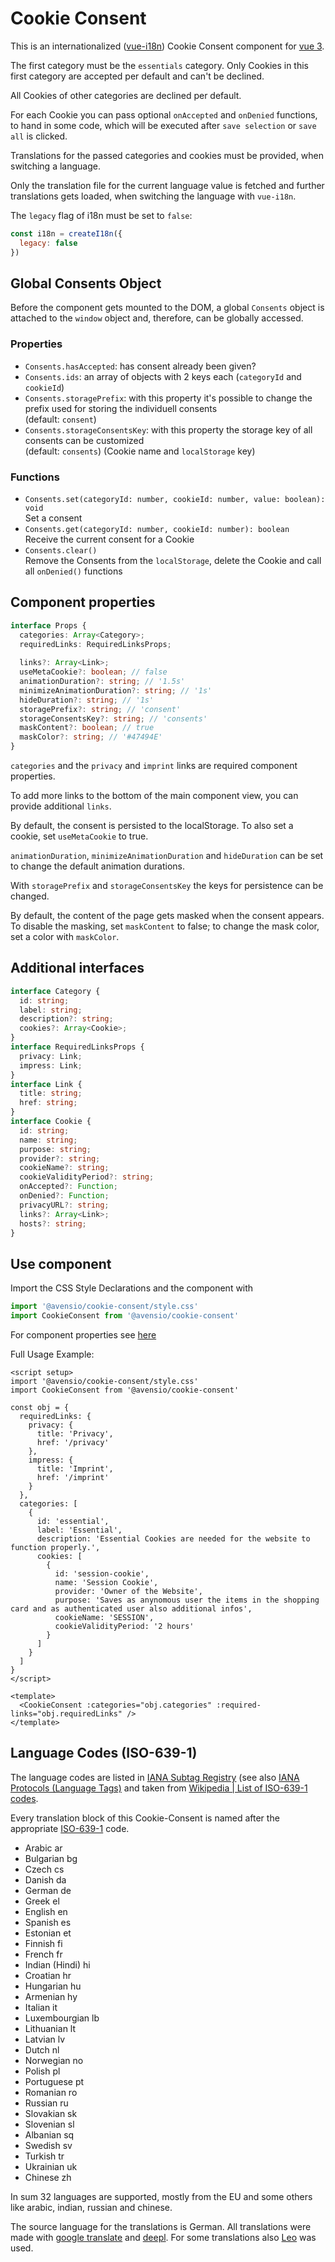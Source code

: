 # Cookie Consent
This is an internationalized ([vue-i18n](https://vue-i18n.intlify.dev/)) Cookie Consent component for [vue 3](https://vuejs.org/).

The first category must be the `essentials` category. Only Cookies in this first category are accepted per default and can't be declined.

All Cookies of other categories are declined per default.

For each Cookie you can pass optional `onAccepted` and `onDenied` functions, to hand in some code, which will be executed after `save selection` or `save all` is clicked.

Translations for the passed categories and cookies must be provided, when switching a language.

Only the translation file for the current language value is fetched and further translations gets loaded, when switching the language with `vue-i18n`.

The `legacy` flag of i18n must be set to `false`:
```javascript
const i18n = createI18n({
  legacy: false
})
```

## Global Consents Object
Before the component gets mounted to the DOM, a global `Consents` object is attached to the `window` object and, therefore, can be globally accessed.

### Properties
* `Consents.hasAccepted`: has consent already been given?
* `Consents.ids`: an array of objects with 2 keys each (`categoryId` and `cookieId`)
* `Consents.storagePrefix`: with this property it's possible to change the prefix used for storing the individuell consents  
(default: `consent`) 
* `Consents.storageConsentsKey`: with this property the storage key of all consents can be customized  
(default: `consents`) (Cookie name and `localStorage` key)

### Functions
* `Consents.set(categoryId: number, cookieId: number, value: boolean): void`    
Set a consent
* `Consents.get(categoryId: number, cookieId: number): boolean`  
Receive the current consent for a Cookie
* `Consents.clear()`   
Remove the Consents from the `localStorage`, delete the Cookie and call all `onDenied()` functions
## Component properties
```typescript
interface Props {
  categories: Array<Category>;
  requiredLinks: RequiredLinksProps;
    
  links?: Array<Link>;
  useMetaCookie?: boolean; // false
  animationDuration?: string; // '1.5s'
  minimizeAnimationDuration?: string; // '1s'
  hideDuration?: string; // '1s'
  storagePrefix?: string; // 'consent'
  storageConsentsKey?: string; // 'consents'
  maskContent?: boolean; // true
  maskColor?: string; // '#47494E'
}
```
`categories` and the `privacy` and `imprint` links are required component properties.

To add more links to the bottom of the main component view, you can provide additional `links`.

By default, the consent is persisted to the localStorage. To also set a cookie, set `useMetaCookie` to true.

`animationDuration`, `minimizeAnimationDuration` and `hideDuration` can be set to change the default animation durations.

With `storagePrefix` and `storageConsentsKey` the keys for persistence can be changed.

By default, the content of the page gets masked when the consent appears. To disable the masking, set `maskContent` to false; to change the mask color, set a color with `maskColor`.
## Additional interfaces
```typescript
interface Category {
  id: string;
  label: string;
  description?: string;
  cookies?: Array<Cookie>;
}
interface RequiredLinksProps {
  privacy: Link;
  impress: Link;
}
interface Link {
  title: string;
  href: string;
}
interface Cookie {
  id: string;
  name: string;
  purpose: string;
  provider?: string;
  cookieName?: string;
  cookieValidityPeriod?: string;
  onAccepted?: Function;
  onDenied?: Function;
  privacyURL?: string;
  links?: Array<Link>;
  hosts?: string;
}
```
## Use component
Import the CSS Style Declarations and the component with 
``` javascript
import '@avensio/cookie-consent/style.css'
import CookieConsent from '@avensio/cookie-consent'
```
For component properties see [here](#component-properties)

Full Usage Example:
```vue
<script setup>
import '@avensio/cookie-consent/style.css'
import CookieConsent from '@avensio/cookie-consent'

const obj = {
  requiredLinks: {
    privacy: {
      title: 'Privacy',
      href: '/privacy'
    },
    impress: {
      title: 'Imprint',
      href: '/imprint'
    }
  },
  categories: [
    {
      id: 'essential',
      label: 'Essential',
      description: 'Essential Cookies are needed for the website to function properly.',
      cookies: [
        {
          id: 'session-cookie',
          name: 'Session Cookie',
          provider: 'Owner of the Website',
          purpose: 'Saves as anynomous user the items in the shopping card and as authenticated user also additional infos',
          cookieName: 'SESSION',
          cookieValidityPeriod: '2 hours'
        }
      ]
    }
  ]
}
</script>

<template>
  <CookieConsent :categories="obj.categories" :required-links="obj.requiredLinks" />
</template>
```
## Language Codes (ISO-639-1)
The language codes are listed in [IANA Subtag Registry](https://www.iana.org/assignments/language-subtag-registry/language-subtag-registry) (see also [IANA Protocols (Language Tags)](https://www.iana.org/protocols) and taken from [Wikipedia | List of ISO-639-1 codes](https://en.wikipedia.org/wiki/List_of_ISO_639-1_codes).

Every translation block of this Cookie-Consent is named after the appropriate [ISO-639-1](https://en.wikipedia.org/wiki/ISO_639-1) code.

* Arabic ar
* Bulgarian bg
* Czech cs
* Danish da
* German de
* Greek el
* English en
* Spanish es
* Estonian et
* Finnish fi
* French fr
* Indian (Hindi) hi
* Croatian hr
* Hungarian hu
* Armenian hy
* Italian it
* Luxembourgian lb
* Lithuanian lt
* Latvian lv
* Dutch nl
* Norwegian no
* Polish pl
* Portuguese pt
* Romanian ro
* Russian ru
* Slovakian sk
* Slovenian sl
* Albanian sq
* Swedish sv
* Turkish tr
* Ukrainian uk
* Chinese zh

In sum 32 languages are supported, mostly from the EU and some others like arabic, indian, russian and chinese.

The source language for the translations is German. All translations were made with [google translate](https://translate.google.com/) and [deepl](https://www.deepl.com). For some translations also [Leo](https://dict.leo.org) was used.
